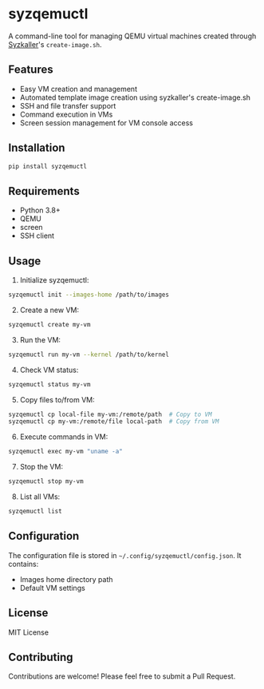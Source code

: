 # syzqemuctl

A command-line tool for managing QEMU virtual machines created through [Syzkaller](https://github.com/google/syzkaller)'s `create-image.sh`.

## Features

- Easy VM creation and management
- Automated template image creation using syzkaller's create-image.sh
- SSH and file transfer support
- Command execution in VMs
- Screen session management for VM console access

## Installation

```bash
pip install syzqemuctl
```

## Requirements

- Python 3.8+
- QEMU
- screen
- SSH client

## Usage

1. Initialize syzqemuctl:
```bash
syzqemuctl init --images-home /path/to/images
```

2. Create a new VM:
```bash
syzqemuctl create my-vm
```

3. Run the VM:
```bash
syzqemuctl run my-vm --kernel /path/to/kernel
```

4. Check VM status:
```bash
syzqemuctl status my-vm
```

5. Copy files to/from VM:
```bash
syzqemuctl cp local-file my-vm:/remote/path  # Copy to VM
syzqemuctl cp my-vm:/remote/file local-path  # Copy from VM
```

6. Execute commands in VM:
```bash
syzqemuctl exec my-vm "uname -a"
```

7. Stop the VM:
```bash
syzqemuctl stop my-vm
```

8. List all VMs:
```bash
syzqemuctl list
```

## Configuration

The configuration file is stored in `~/.config/syzqemuctl/config.json`. It contains:
- Images home directory path
- Default VM settings

## License

MIT License

## Contributing

Contributions are welcome! Please feel free to submit a Pull Request.
